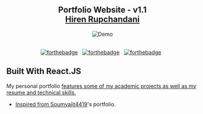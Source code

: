 <h2 align="center">
  Portfolio Website - v1.1<br/>
  <a href="https://hirenrupchandani.github.io/Portfolio/" target="_blank">Hiren Rupchandani</a>
</h2>
<div align="center">
  <img alt="Demo" src="/" />
</div>

<br/>

<center>

[![forthebadge](https://forthebadge.com/images/badges/built-with-love.svg)](https://forthebadge.com) &nbsp;
[![forthebadge](https://forthebadge.com/images/badges/made-with-javascript.svg)](https://forthebadge.com) &nbsp;
[![forthebadge](https://forthebadge.com/images/badges/open-source.svg)](https://forthebadge.com) &nbsp;

</center>

## Built With React.JS

My personal portfolio <a href="https://hirenrupchandani.github.io/Portfolio/" target="_blank"> features some of my academic projects as well as my resume and technical skills.<br/>

- Inspired from [Soumyajit4419](https://github.com/soumyajit4419/Portfolio)'s portfolio.
